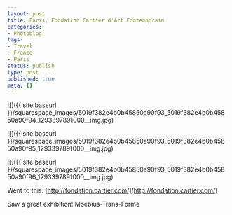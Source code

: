 ```yaml
---
layout: post
title: Paris, Fondation Cartier d'Art Contemporain
categories:
- Photoblog
tags:
- Travel
- France
- Paris
status: publish
type: post
published: true
meta: {}
---
```


![]({{ site.baseurl }}/squarespace_images/5019f382e4b0b45850a90f93_5019f382e4b0b45850a90f94_1293397891000__img.jpg)
  

  
   
![]({{ site.baseurl }}/squarespace_images/5019f382e4b0b45850a90f93_5019f382e4b0b45850a90f95_1293397891000__img.jpg)
  

  
   
![]({{ site.baseurl }}/squarespace_images/5019f382e4b0b45850a90f93_5019f382e4b0b45850a90f96_1293397891000__img.jpg)

Went to this: 
[http://fondation.cartier.com/](http://fondation.cartier.com/) 

Saw a great exhibition! Moebius-Trans-Forme
